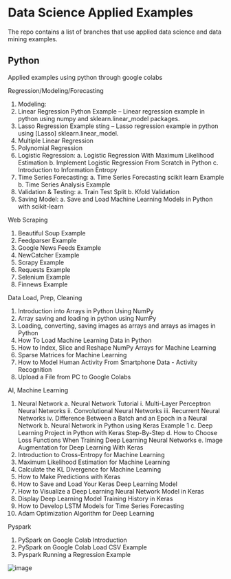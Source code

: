 # Data Science Applied Examples

The repo contains a list of branches that use applied data science and data mining examples.

## Python 
Applied examples using python through google colabs

Regression/Modeling/Forecasting

1.	Modeling:
  1.	Linear Regression Python Example – Linear regression example in python using numpy and sklearn.linear_model packages.
  2.	Lasso Regression Example sting – Lasso regression example in python using [Lasso] sklearn.linear_model. 
  3.	Multiple Linear Regression
  4.	Polynomial Regression
2.	Logistic Regression:
a.	Logistic Regression With Maximum Likelihood Estimation
b.	Implement Logistic Regression From Scratch in Python
c.	Introduction to Information Entropy
3.	Time Series Forecasting:
a.	Time Series Forecasting scikit learn Example
b.	Time Series Analysis Example
4.	Validation & Testing:
a.	Train Test Split
b.	Kfold Validation  
5.	Saving Model:
a.	Save and Load Machine Learning Models in Python with scikit-learn



Web Scraping
1.	Beautiful Soup Example
2.	Feedparser Example
3.	Google News Feeds Example
4.	NewCatcher Example
5.	Scrapy Example
6.	Requests Example
7.	Selenium Example
8.	Finnews Example

Data Load, Prep, Cleaning
1.	Introduction into Arrays in Python Using NumPy
2.	Array saving and loading in python using NumPy
3.	Loading, converting, saving images as arrays and arrays as images in Python
4.	How To Load Machine Learning Data in Python
5.	How to Index, Slice and Reshape NumPy Arrays for Machine Learning
6.	Sparse Matrices for Machine Learning
7.	How to Model Human Activity From Smartphone Data - Activity Recognition
8.	Upload a File from PC to Google Colabs


AI, Machine Learning
1.	Neural Network
a.	Neural Network Tutorial
i.	Multi-Layer Perceptron Neural Networks
ii.	Convolutional Neural Networks
iii.	Recurrent Neural Networks
iv.	Difference Between a Batch and an Epoch in a Neural Network
b.	Neural Network in Python using Keras Example 1
c.	Deep Learning Project in Python with Keras Step-By-Step
d.	How to Choose Loss Functions When Training Deep Learning Neural Networks
e.	Image Augmentation for Deep Learning With Keras
2.	Introduction to Cross-Entropy for Machine Learning
3.	Maximum Likelihood Estimation for Machine Learning
4.	Calculate the KL Divergence for Machine Learning
5.	How to Make Predictions with Keras
6.	How to Save and Load Your Keras Deep Learning Model
7.	How to Visualize a Deep Learning Neural Network Model in Keras
8.	Display Deep Learning Model Training History in Keras
9.	How to Develop LSTM Models for Time Series Forecasting
10.	Adam Optimization Algorithm for Deep Learning


Pyspark
1.	PySpark on Google Colab Introduction
2.	PySpark on Google Colab Load CSV Example
3.	Pyspark Running a Regression Example


![image](https://user-images.githubusercontent.com/11841689/161177119-615e8fb4-b17f-4293-8b97-4ac0c994a4f8.png)


